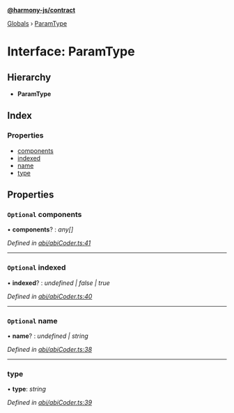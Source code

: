 **[@harmony-js/contract](../README.md)**

[Globals](../README.md) › [ParamType](paramtype.md)

# Interface: ParamType

## Hierarchy

* **ParamType**

## Index

### Properties

* [components](paramtype.md#optional-components)
* [indexed](paramtype.md#optional-indexed)
* [name](paramtype.md#optional-name)
* [type](paramtype.md#type)

## Properties

### `Optional` components

• **components**? : *any[]*

*Defined in [abi/abiCoder.ts:41](https://github.com/FireStack-Lab/Harmony-sdk-core/blob/d171933/packages/harmony-contract/src/abi/abiCoder.ts#L41)*

___

### `Optional` indexed

• **indexed**? : *undefined | false | true*

*Defined in [abi/abiCoder.ts:40](https://github.com/FireStack-Lab/Harmony-sdk-core/blob/d171933/packages/harmony-contract/src/abi/abiCoder.ts#L40)*

___

### `Optional` name

• **name**? : *undefined | string*

*Defined in [abi/abiCoder.ts:38](https://github.com/FireStack-Lab/Harmony-sdk-core/blob/d171933/packages/harmony-contract/src/abi/abiCoder.ts#L38)*

___

###  type

• **type**: *string*

*Defined in [abi/abiCoder.ts:39](https://github.com/FireStack-Lab/Harmony-sdk-core/blob/d171933/packages/harmony-contract/src/abi/abiCoder.ts#L39)*